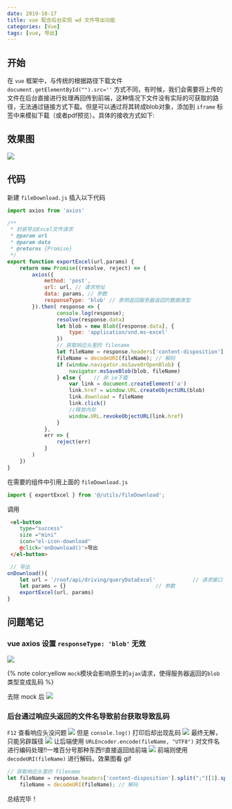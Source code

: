 ```yaml
---
date: 2019-10-17
title: vue 配合后台实现 wd 文件导出功能
categories: [Vue]
tags: [vue, 导出]
---
```


## 开始
在 `vue` 框架中，与传统的根据路径下载文件 `document.getElementById("").src=''` 方式不同，有时候，我们会需要将上传的文件在后台直接进行处理再回传到前端，这种情况下文件没有实际的可获取的路径，无法通过链接方式下载。但是可以通过将其转成blob对象，添加到 `iframe` 标签中来模拟下载（或者pdf预览）。具体的接收方式如下:

## 效果图
![](https://fastly.jsdelivr.net/gh/xiangshu233/blogAssets@4558c546d365b220a822fe2c5d93f143eab53972/2020/10/14/0f0b293e3508d8d69dae7c886fb13c98.png)

## 代码

新建 `fileDownload.js` 插入以下代码
```js
import axios from 'axios'

/**
 * 封装导出Excel文件请求
 * @param url
 * @param data
 * @returns {Promise}
 */
export function exportExcel(url,params) {
	return new Promise((resolve, reject) => {
		axios({
			method: 'post',
			url: url, // 请求地址
			data: params, // 参数
			responseType: 'blob' // 表明返回服务器返回的数据类型
		}).then( response => {
				console.log(response);
				resolve(response.data)
				let blob = new Blob([response.data], {
					type: 'application/vnd.ms-excel'
				})
				// 获取响应头里的 filename
				let fileName = response.headers['content-disposition'].split(";")[1].split("filename=")[1];
				fileName = decodeURI(fileName);	// 解码
				if (window.navigator.msSaveOrOpenBlob) {
					navigator.msSaveBlob(blob, fileName)
				} else {	// 非 ie下载
					var link = document.createElement('a')
					link.href = window.URL.createObjectURL(blob)
					link.download = fileName
					link.click()
					//释放内存
					window.URL.revokeObjectURL(link.href)
				}
			},
			err => {
				reject(err)
			}
		)
	})
}
```
在需要的组件中引用上面的 `fileDownload.js`
```js
import { exportExcel } from '@/utils/fileDownload';
```
调用

```html
 <el-button
 	type="success"
 	size ="mini"
 	icon="el-icon-download"
 	@click='onDownload()'>导出
 </el-button>
```

```js
 // 导出
onDownload(){
    let url = '/roof/api/driving/queryDataExcel'  			// 请求接口
    let params = {} 							// 参数
    exportExcel(url, params)
}
```

## 问题笔记

### vue axios 设置 `responseType: 'blob'` 无效
![](https://fastly.jsdelivr.net/gh/xiangshu233/blogAssets@ab59656b8af824691ea6f81aae2aee9205212306/2020/10/14/24d7bdf2bb071e0ef9dfe37a65711f1c.png)


{% note color:yellow `mock`模块会影响原生的`ajax`请求，使得服务器返回的`blob`类型变成乱码 %}

去除 mock 后
![](https://fastly.jsdelivr.net/gh/xiangshu233/blogAssets@809e3021f73776dda6686a6191573d038a646b60/2020/10/14/84de21e5029c15794cd3b76c285b2ecb.png)

### 后台通过响应头返回的文件名导致前台获取导致乱码
`F12` 查看响应头没问题
![](https://fastly.jsdelivr.net/gh/xiangshu233/blogAssets@f9f092c8fc1d0fa54c5a3d8bfd43fecdca2989bc/2020/10/14/70e5329ffd07d4b4496942c2875d3cdb.png)
但是 `console.log()` 打印后却出现乱码
![](https://fastly.jsdelivr.net/gh/xiangshu233/blogAssets@48446677b1bd0f32a33a8d7f937588fccacc53f7/2020/10/14/887615754f29892a4938847ed648aec3.png)
最终无解，只能另辟蹊径
![](https://fastly.jsdelivr.net/gh/xiangshu233/blogAssets@25190c0ab019774b0f6e7260b2073c49f8c9d437/2020/10/14/2f9525c32fd25207d49d853ef64c1f39.png)
让后端使用 `URLEncoder.encode(fileName, "UTF8")` 对文件名进行编码处理!!一堆百分号那种东西!!直接返回给前端
![](https://fastly.jsdelivr.net/gh/xiangshu233/blogAssets@678b453cd77d7b105847979969830435325a797c/2020/10/14/caf5e5095a8908ef06e3eb984d73bb7d.png)
前端则使用 `decodeURI(fileName)` 进行解码，效果图看 gif

```js
// 获取响应头里的 filename
let fileName = response.headers['content-disposition'].split(";")[1].split("filename=")[1];
	fileName = decodeURI(fileName);	// 解码
```
总结完毕！
